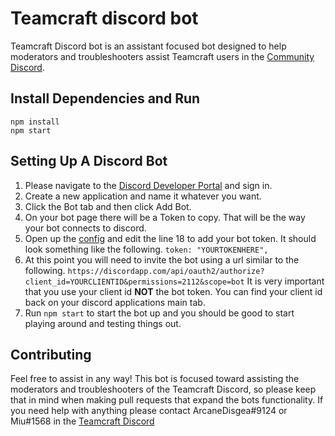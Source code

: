 # Teamcraft discord bot
Teamcraft Discord bot is an assistant focused bot designed to help moderators and troubleshooters assist Teamcraft users in the [Community Discord](https://discord.gg/RVxxUDu).

## Install Dependencies and Run
```
npm install
npm start
```

## Setting Up A Discord Bot

1. Please navigate to the [Discord Developer Portal](https://discordapp.com/developers/applications/) and sign in.
2. Create a new application and name it whatever you want.
3. Click the Bot tab and then click Add Bot.
4. On your bot page there will be a Token to copy. That will be the way your bot connects to discord.
5. Open up the [config](https://github.com/ArcaneDisgea/discord-bot/blob/master/src/config/config.ts#L18) and edit the line 18 to add your bot token. It should look something like the following. ``token: "YOURTOKENHERE",``
6. At this point you will need to invite the bot using a url similar to the following. ``https://discordapp.com/api/oauth2/authorize?client_id=YOURCLIENTID&permissions=2112&scope=bot`` It is very important that you use your client id **NOT** the bot token. You can find your client id back on your discord applications main tab.
7. Run ``npm start`` to start the bot up and you should be good to start playing around and testing things out.

## Contributing
Feel free to assist in any way! This bot is focused toward assisting the moderators and troubleshooters of the Teamcraft Discord, so please keep that in mind when making pull requests that expand the bots functionality. If you need help with anything please contact ArcaneDisgea#9124 or Miu#1568 in the [Teamcraft Discord](https://discord.gg/RVxxUDu)
